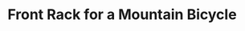---
layout: community
category: community
title: "Front Rack for a Mountain Bicycle"
description: "Recommendations for a front rack that will fit on a mountain bike?  Old Man Mountain. Not cheap but solid well made and weight is directly onto the thru axles. Excessive weight on front axle"
isTopLevel: false
isSingleLevel: false
isArticle: false
datePublished: 2022-07-28 15:31:00 +0300
dateModified: 2022-07-28 15:31:00 +0300
published: false
---